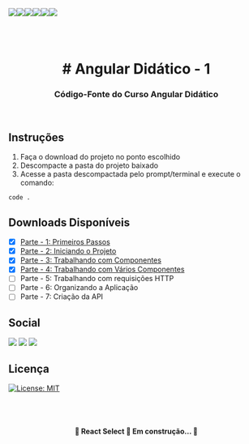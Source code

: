 

![](https://img.shields.io/badge/Angular-DD0031?style=for-the-badge&logo=angular&logoColor=white)![](https://img.shields.io/badge/TypeScript-007ACC?style=for-the-badge&logo=typescript&logoColor=white)![](https://img.shields.io/badge/HTML5-E34F26?style=for-the-badge&logo=html5&logoColor=white)![](https://img.shields.io/badge/Node.js-43853D?style=for-the-badge&logo=node.js&logoColor=white)![](https://img.shields.io/badge/CSS3-1572B6?style=for-the-badge&logo=css3&logoColor=white)![](https://img.shields.io/badge/Bootstrap-563D7C?style=for-the-badge&logo=bootstrap&logoColor=white)


<br/><br/>
<h1 align="center"> # Angular Didático - 1 </h1>
<h3 align="center"> Código-Fonte do Curso Angular Didático </h3>


<br/>

## Instruções
1. Faça o download do projeto no ponto escolhido
2. Descompacte a pasta do projeto baixado
3. Acesse a pasta descompactada pelo prompt/terminal e execute o comando:

```
code .
```

## Downloads Disponíveis

- [x] [Parte - 1: Primeiros Passos](https://github.com/aluiziomonteiro/angular-didatico-101/archive/4c0fbc0f0c9729df2bfaaa299a08621053fa5e30.zip)
- [x] [Parte - 2: Iniciando o Projeto](https://github.com/aluiziomonteiro/angular-didatico-101/archive/0e758d1662b192d1028689c93fab8e7ba305188a.zip)
- [x] [Parte - 3: Trabalhando com Componentes](https://github.com/aluiziomonteiro/angular-didatico-101/archive/a5b620d721b5b8dc448b8303f8a1268973e4a531.zip)
- [x] [Parte - 4: Trabalhando com Vários Componentes](https://github.com/aluiziomonteiro/angular-didatico-101/archive/38a03894a404777d890c0030d78a0e1e7c04fbaf.zip)
- [ ] Parte - 5: Trabalhando com requisições HTTP
- [ ] Parte - 6: Organizando a Aplicação
- [ ] Parte - 7: Criação da API

## Social
<a href="https://www.youtube.com/channel/UCrGNdL0x8Za6OOGSknkbXXg"><img src="https://img.shields.io/badge/YouTube-%23FF0000.svg?style=for-the-badge&logo=YouTube&logoColor=white"></a>
<a href="https://www.linkedin.com/in/aluizio-monteiro/"><img src="https://img.shields.io/badge/linkedin-%230077B5.svg?style=for-the-badge&logo=linkedin&logoColor=white"></a>
<a href="https://www.instagram.com/angulardidatico/"><img src="https://img.shields.io/badge/Instagram-E4405F?style=for-the-badge&logo=instagram&logoColor=white"></a>


## Licença

[![License: MIT](https://img.shields.io/badge/License-MIT-yellow.svg)](https://opensource.org/licenses/MIT)

<br/><br/>

<h4 align="center"> 
	🚧  React Select 🚀 Em construção...  🚧
</h4>